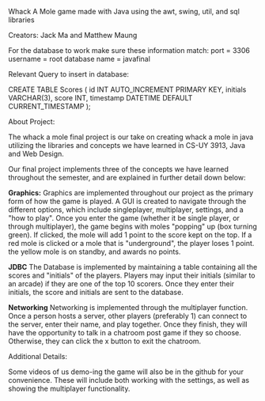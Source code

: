 Whack A Mole game made with Java using the awt, swing, util, and sql libraries

Creators: Jack Ma and Matthew Maung

For the database to work make sure these information match:
port = 3306
username = root
database name = javafinal 

Relevant Query to insert in database: 

CREATE TABLE Scores (
    id INT AUTO_INCREMENT PRIMARY KEY,
    initials VARCHAR(3),
    score INT,
    timestamp DATETIME DEFAULT CURRENT_TIMESTAMP
);

About Project:

The whack a mole final project is our take on creating whack a mole in java utilizing the libraries and concepts we have learned in CS-UY 3913, Java and Web Design.

Our final project implements three of the concepts we have learned throughout the semester, and are explained in further detail down below:

**Graphics:**
Graphics are implemented throughout our project as the primary form of how the game is played. A GUI is created to navigate through the different options, which include singleplayer, multiplayer, settings, and a "how to play". Once you enter the game (whether it be single player, or through multiplayer), the game begins with moles "popping" up (box turning green). If clicked, the mole will add 1 point to the score kept on the top. If a red mole is clicked or a mole that is "underground", the player loses 1 point. the yellow mole is on standby, and awards no points. 

**JDBC**
The Database is implemented by maintaining a table containing all the scores and "initials" of the players. Players may input their initials (similar to an arcade) if they are one of the top 10 scorers. Once they enter their initials, the score and initials are sent to the database. 

**Networking**
Networking is implemented through the multiplayer function. Once a person hosts a server, other players (preferably 1) can connect to the server, enter their name, and play together. Once they finish, they will have the opportunity to talk in a chatroom post game if they so choose. Otherwise, they can click the x button to exit the chatroom.

Additional Details:

Some videos of us demo-ing the game will also be in the github for your convenience. These will include both working with the settings, as well as showing the multiplayer functionality. 

